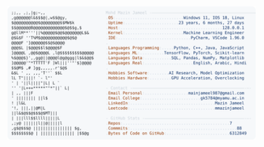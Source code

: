 <picture>
  <source srcset="https://raw.githubusercontent.com/mmazinjameel/mmazinjameel/main/dark_mode.svg?v=1748780301" media="(prefers-color-scheme: dark)">
  <img src="https://raw.githubusercontent.com/mmazinjameel/mmazinjameel/main/light_mode.svg?v=1748780301">
</picture>
